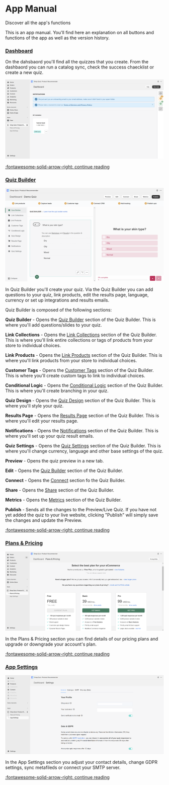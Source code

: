 # App Manual

Discover all the app's functions

This is an app manual. You'll find here an explanation on all buttons and functions of the app as well as the version history.

### [Dashboard](dashboard.md)

On the dahsbaord you'll find all the quizzes that you create. From the dashbaord you can run a catalog sync, check the success chaecklist or create a new quiz.

![dashboard](/images/manual_dashboard.png)

[:fontawesome-solid-arrow-right: continue reading](dashboard.md)

### [Quiz Builder](quiz-builder.md)

![quiz builder quiz builder section](/images/manual_quizbuilder_quizbuilder.png)

In Quiz Builder you'll create your quiz. Via the Quiz Builder you can add questions to your quiz, link products, edit the results page, language, currency or set up integrations and results emails.

Quiz Builder is composed of the following sections:

**Quiz Builder** - Opens the [Quiz Builder]() section of the Quiz Builder. This is where you'll add questions/slides to your quiz.

**Link Collections** - Opens the [Link Collections]() section of the Quiz Builder. This is where you'll link entire collections or tags of products from your store to individual choices.

**Link Products** - Opens the [Link Products]() section of the Quiz Builder. This is where you'll link products from your store to individual choices.

**Customer Tags** - Opens the [Customer Tags]() section of the Quiz Builder. This is where you'll create custom tags to link to individual choices.

**Conditional Logic** - Opens the [Conditional Logic]() section of the Quiz Builder. This is where you'll create branching in your quiz.

**Quiz Design** - Opens the [Quiz Design]() section of the Quiz Builder. This is where you'll style your quiz.

**Results Page** - Opens the [Results Page]() section of the Quiz Builder. This is where you'll edit your results page.

**Notifications** - Opens the [Notifications]() section of the Quiz Builder. This is where you'll set up your quiz result emails.

**Quiz Settings** - Opens the [Quiz Settings]() section of the Quiz Builder. This is where you'll change currency, language and other base settings of the quiz.

**Preview** - Opens the quiz preview in a new tab.

**Edit** - Opens the [Quiz Builder]() section of the Quiz Builder.

**Connect** - Opens the [Connect]() section fo the Quiz Builder.

**Share** - Opens the [Share]() section of the Quiz Builder.

**Metrics** - Opens the [Metrics]() section of the Quiz Builder.

**Publish** - Sends all the changes to the Preview/Live Quiz. If you have not yet added the quiz to your live website, clicking "Publish" will simply save the changes and update the Preview.

[:fontawesome-solid-arrow-right: continue reading](quiz-builder.md)

### [Plans & Pricing](plans-pricing.md)

![plans & pricing page](/images/manual_plans_pricing.png)

In the Plans & Pricing section you can find details of our pricing plans and upgrade or downgrade your account's plan.

[:fontawesome-solid-arrow-right: continue reading](plans-pricing.md)

### [App Settings](app-settings.md)

![app settings general](/images/manual_appsettings_general.png)

In the App Settings section you adjust your contact details, change GDPR settings, sync metafileds or connect your SMTP server.

[:fontawesome-solid-arrow-right: continue reading](app-settings.md)

